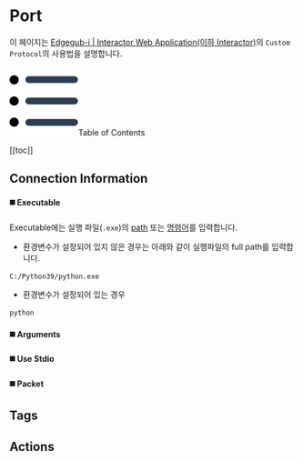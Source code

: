 # Port
이 페이지는 <u>Edgegub-i | Interactor Web Application(이하 Interactor)</u>의 `Custom Protocol`의 사용법을 설명합니다.

<div class="toc-title"><img src="../../img/icon/list.svg">Table of Contents</div>

[[toc]]

## Connection Information

#### :black_medium_square: Executable

Executable에는 실행 파일(`.exe`)의 <u>path</u> 또는 <u>명령어</u>를 입력합니다.

- 환경변수가 설정되어 있지 않은 경우는 아래와 같이 실행파일의 full path를 입력합니다.
``` bash
C:/Python39/python.exe
```

- 환경변수가 설정되어 있는 경우
``` bash
python
```


#### :black_medium_square: Arguments
#### :black_medium_square: Use Stdio
#### :black_medium_square: Packet

## Tags

## Actions